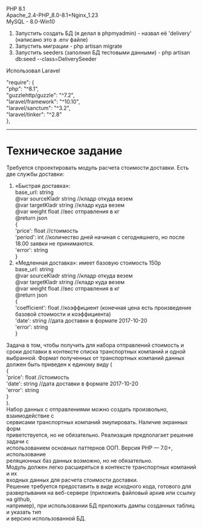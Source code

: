PHP 8.1 <br>
Apache_2.4-PHP_8.0-8.1+Nginx_1.23 <br>
MySQL - 8.0-Win10 <br>

1) Запустить создать БД (я делал в phpmyadmin) - назвал её 'delivery' (написано это в .env файле)
2) Запустить миграции - php artisan migrate
3) Запустить seeders (заполнил БД тестовыми данными) - php artisan db:seed --class=DeliverySeeder

Использовал Laravel 

"require": 
{ <br>
        "php": "^8.1", <br>
        "guzzlehttp/guzzle": "^7.2", <br>
        "laravel/framework": "^10.10", <br>
        "laravel/sanctum": "^3.2", <br>
        "laravel/tinker": "^2.8" <br>
},

<hr>

<h1>Техническое задание</h1>

Требуется спроектировать модуль расчета стоимости доставки.
Есть две службы доставки:
1. «Быстрая доставка»: <br>
base_url: string <br>
@var sourceKladr string //кладр откуда везем <br>
@var targetKladr string //кладр куда везем <br>
@var weight float //вес отправления в кг <br>
@return json <br>
{ <br>
    'price': float //стоимость <br>
    'period': int //количество дней начиная с сегодняшнего, но после 18.00 
заявки не принимаются. <br>
    'error': string <br>
} <br>
2. «Медленная доставка»:
имеет базовую стоимость 150р <br>
base_url: string <br>
@var sourceKladr string //кладр откуда везем <br>
@var targetKladr string //кладр куда везем <br>
@var weight float //вес отправления в кг <br>
@return json <br>
{ <br>
    'coefficient': float //коэффициент (конечная цена есть произведение
базовой стоимости и коэффициента) <br>
    'date': string //дата доставки в формате 2017-10-20 <br>
    'error': string <br>
} <br>

Задача в том, чтобы получить для набора отправлений стоимость и сроки
доставки в контексте списка транспортных компаний и одной выбранной. Формат
полученных от транспортных компаний данных должен быть приведен к единому
виду ( <br>
    { <br>
        'price': float //стоимость <br>
        'date': string //дата доставки в формате 2017-10-20 <br>
       'error': string <br>
    } <br>
). <br>
Набор данных с отправлениями можно создать произвольно, взаимодействие с <br>
сервисами транспортных компаний эмулировать. Наличие экранных форм <br>
приветствуется, но не обязательно. Реализация предполагает решение задачи с <br>
использованием основных паттернов ООП. Версия PHP — 7.0+, использование <br>
реляционных баз данных возможно, но не обязательно. <br>
Модуль должен легко расширяться в контексте транспортных компаний и их <br>
входных данных для расчета стоимости доставки. <br>
Решение требуется предоставить в виде исходного кода, готового для <br>
развертывания на веб-сервере (приложить файловый архив или ссылку на github, <br>
например), при использовании БД приложить дампы созданных таблиц и указать тип <br>
и версию использованной БД. <br>
